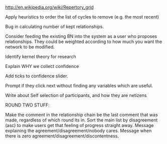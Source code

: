http://en.wikipedia.org/wiki/Repertory_grid

Apply heuristics to order the list of cycles to remove (e.g. the most recent)

Bug in calculating number of kept relationships.

Consider feeding the existing BN into the system as a user who proposes relationships.
They could be weighted according to how much you want the network to be modified.

Identify kernel theory for research



Explain WHY we collect confidence

Add ticks to confidence slider.

Prompt if they click next without finding any variables which are useful.

Write about Self selection of participants, and how they are netizens



ROUND TWO STUFF:

Make the comment in the relationship chain be the last comment that was made, regardless of which round its in.
Sort the main list by disagreement (asc) to make users get that feeling of progress straight away.
Message explaining the agreement/disagreement/nobody cares.
Message when there is zero agreement/disagreement/discontentness.
